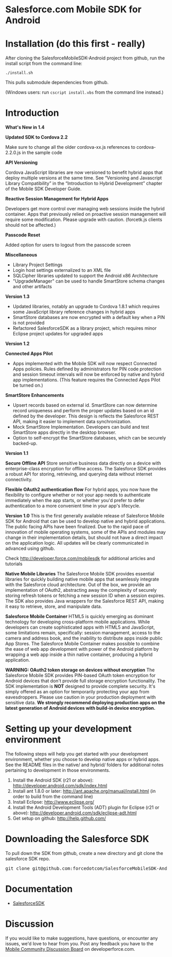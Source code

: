 # Salesforce.com Mobile SDK for Android

Installation (do this first - really)
==
After cloning the SalesforceMobileSDK-Android project from github, run the install script from the command line:

`./install.sh`

This pulls submodule dependencies from github.

(Windows users: run `cscript install.vbs` from the command line instead.)



Introduction
==
__What's New in 1.4__

**Updated SDK to Cordova 2.2**

Make sure to change all the older cordova-xx.js references to cordova-2.2.0.js in the sample code

**API Versioning**

Cordova JavaScript libraries are now versioned to benefit hybrid apps that deploy multiple versions at the same time. 
See “Versioning and Javascript Library Compatibility” in the “Introduction to Hybrid Development” chapter of the Mobile SDK Developer Guide. 

**Reactive Session Management for Hybrid Apps** 

Developers get more control over managing web sessions inside the hybrid container. Apps that previously relied on proactive session management will require some modification. Please upgrade with caution. (forcetk.js clients should not be affected.)

**Passcode Reset**

Added option for users to logout from the passcode screen

**Miscellaneous**
* Library Project Settings
* Login host settings externalized to an XML file
* SQLCipher libraries updated to support the Android x86 Architecture
* "UpgradeManager" can be used to handle SmartStore schema changes and other artifacts 

__Version 1.3__
* Updated libraries, notably an upgrade to Cordova 1.8.1 which requires some JavaScript library reference changes in hybrid apps
* SmartStore databases are now encrypted with a default key when a PIN is not provided
* Refactored SalesforceSDK as a library project, which requires minor Eclipse project updates for upgraded apps

__Version 1.2__

**Connected Apps Pilot**
* Apps implemented with the Mobile SDK will now respect Connected Apps policies.  Rules defined by administrators for PIN code protection and session timeout intervals will now be enforced by native and hybrid app implementations. (This feature requires the Connected Apps Pilot be turned on.)

**SmartStore Enhancements**
* Upsert records based on external id. SmartStore can now determine record uniqueness and perform the proper updates based on an id defined by the developer. This design is reflects the Salesforce REST API, making it easier to implement data synchronization.
* Mock SmartStore Implementation. Developers can build and test SmartStore apps directly in the desktop browser.
* Option to self-encrypt the SmartStore databases, which can be securely backed-up.

__Version 1.1__ 

**Secure Offline API** 
Store sensitive business data directly on a device with enterprise-class encryption for offline access. The Salesforce SDK provides a robust API for storing, retrieving, and querying  data without internet connectivity. 

**Flexible OAuth2 authentication flow** 
For hybrid apps, you now have the flexibility to configure whether or not your app needs to authenticate immediately when the app starts, or whether you'd prefer to defer authentication to a more convenient time in your app's lifecycle. 

__Version 1.0__
This is the first generally available release of Salesforce Mobile SDK for Android that can be used to develop native and hybrid applications. The public facing APIs have been finalized. Due to the rapid pace of innovation of mobile operating systems, some of the APIs and modules may change in their implementation details, but should not have a direct impact on the application logic. All updates will be clearly communicated in advanced using github.  

Check http://developer.force.com/mobilesdk for additional articles and tutorials


__Native Mobile Libraries__
The Salesforce Mobile SDK provides essential libraries for quickly building native mobile apps that seamlessly integrate with the Salesforce cloud architecture.  Out of the box, we provide an implementation of OAuth2, abstracting away the complexity of securely storing refresh tokens or fetching a new session ID when a session expires. The SDK also provides Java wrappers for the Salesforce REST API, making it easy to retrieve, store, and manipulate data.

__Salesforce Mobile Container__
HTML5 is quickly emerging as dominant technology for developing cross-platform mobile applications. While developers can create sophisticated apps with HTML5 and JavaScript, some limitations remain, specifically: session management, access to the camera and address book, and the inability to distribute apps inside public App Stores. The Salesforce Mobile Container makes possible to combine the ease of web app development with power of the Android platform by wrapping a web app inside a thin native container, producing a hybrid application.

__WARNING: OAuth2 token storage on devices without encryption__
The Salesforce Mobile SDK provides PIN-based OAuth token encryption for Android devices that don't provide full storage encryption functionality.  The SDK implementation is **NOT** designed to provide complete security.  It's simply offered as an option for temporarily protecting your app from eavesdroppers.  Please use caution in your production deployment with sensitive data.  **We strongly recommend deploying production apps on the latest generation of Android devices with build-in device encryption.**



# Setting up your development environment

The following steps will help you get started with your development environment, whether you choose to develop native apps or hybrid apps.  See the README files in the native/ and hybrid/ folders for additional notes pertaining to development in those environments.

1. Install the Android SDK (r21 or above): http://developer.android.com/sdk/index.html
2. Install ant 1.8.0 or later: http://ant.apache.org/manual/install.html (in order to build from the command line)
3. Install Eclipse: http://www.eclipse.org/
4. Install the Android Development Tools (ADT) plugin for Eclipse (r21 or above): http://developer.android.com/sdk/eclipse-adt.html
5. Get setup on github: http://help.github.com/

# Downloading the Salesforce SDK

To pull down the SDK from github, create a new directory and git clone the salesforce SDK repo.
<pre>
git clone git@github.com:forcedotcom/SalesforceMobileSDK-Android.git
</pre>

# Documentation

* [SalesforceSDK](http://forcedotcom.github.com/SalesforceMobileSDK-Android/index.html)

# Discussion

If you would like to make suggestions, have questions, or encounter any issues, we'd love to hear from you.  Post any feedback you have to the [Mobile Community Discussion Board](http://boards.developerforce.com/t5/Mobile/bd-p/mobile) on developerforce.com.
